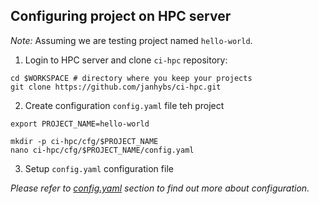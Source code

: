## Configuring project on HPC server
*Note:* Assuming we are testing project named `hello-world`.
  1. Login to HPC server and clone `ci-hpc` repository:
  ```shell
  cd $WORKSPACE # directory where you keep your projects
  git clone https://github.com/janhybs/ci-hpc.git
  ```
  2. Create configuration `config.yaml` file teh project
  ```shell
  export PROJECT_NAME=hello-world

  mkdir -p ci-hpc/cfg/$PROJECT_NAME
  nano ci-hpc/cfg/$PROJECT_NAME/config.yaml
  ```
  3. Setup `config.yaml` configuration file 

  *Please refer to [config.yaml](doc/config.yaml) section to find out more
  about configuration.*
